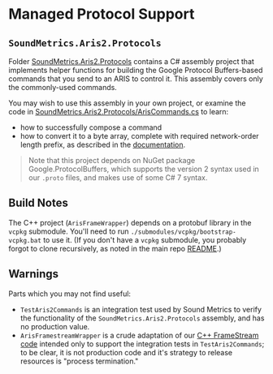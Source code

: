 # Managed Protocol Support

## `SoundMetrics.Aris2.Protocols`

Folder [SoundMetrics.Aris2.Protocols](SoundMetrics.Aris2.Protocols) contains a C# assembly project that implements helper functions for building the Google Protocol Buffers-based commands that you send to an ARIS to control it. This assembly covers only the commonly-used commands.

You may wish to use this assembly in your own project, or examine the code in [SoundMetrics.Aris2.Protocols/ArisCommands.cs](SoundMetrics.Aris2.Protocols/ArisCommands.cs) to learn:

* how to successfully compose a command
* how to convert it to a byte array, complete with required network-order length prefix, as described in the [documentation](../../../../documents).

> Note that this project depends on NuGet package Google.ProtocolBuffers, which supports the version 2 syntax used in our `.proto` files, and makes use of some C# 7 syntax.

## Build Notes

The C++ project (`ArisFrameWrapper`) depends on a protobuf library in the `vcpkg` submodule. You'll need to run `./submodules/vcpkg/bootstrap-vcpkg.bat` to use it. (If you don't have a `vcpkg` submodule, you probably forgot to clone recursively, as noted in the main repo [README](../../../README.md).)

## Warnings

Parts which you may not find useful:

* `TestAris2Commands` is an integration test used by Sound Metrics to verify the functionality of the `SoundMetrics.Aris2.Protocols` assembly, and has no production value.
* `ArisFramestreamWrapper` is a crude adaptation of our [C++ FrameStream code](../../code/FrameStream/) intended only to support the integration tests in `TestAris2Commands`; to be clear, it is not production code and it's strategy to release resources is "process termination."
